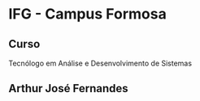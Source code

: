 # IFG - Campus Formosa

## Curso
Tecnólogo em Análise e Desenvolvimento de Sistemas

## Arthur José Fernandes
